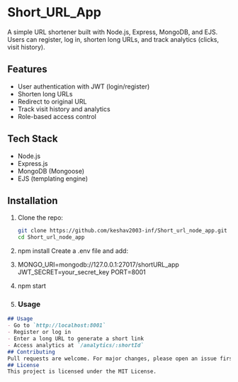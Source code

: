 # Short_URL_App

A simple URL shortener built with Node.js, Express, MongoDB, and EJS.  
Users can register, log in, shorten long URLs, and track analytics (clicks, visit history).
## Features
- User authentication with JWT (login/register)
- Shorten long URLs
- Redirect to original URL
- Track visit history and analytics
- Role-based access control
## Tech Stack
- Node.js
- Express.js
- MongoDB (Mongoose)
- EJS (templating engine)
## Installation
1. Clone the repo:
   ```bash
   git clone https://github.com/keshav2003-inf/Short_url_node_app.git
   cd Short_url_node_app
2. npm install
Create a .env file and add:

3. MONGO_URI=mongodb://127.0.0.1:27017/shortURL_app
JWT_SECRET=your_secret_key
PORT=8001

4. npm start
5. ### Usage
```markdown
## Usage
- Go to `http://localhost:8001`
- Register or log in
- Enter a long URL to generate a short link
- Access analytics at `/analytics/:shortId`
## Contributing
Pull requests are welcome. For major changes, please open an issue first to discuss what you’d like to change.
## License
This project is licensed under the MIT License.
